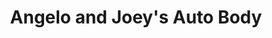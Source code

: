 ---
title: "Angelo and Joey's Auto Body"
url: /mamaroneck/angelo-and-joeys-auto-body-rockland-avenue/
shop: car repair
---